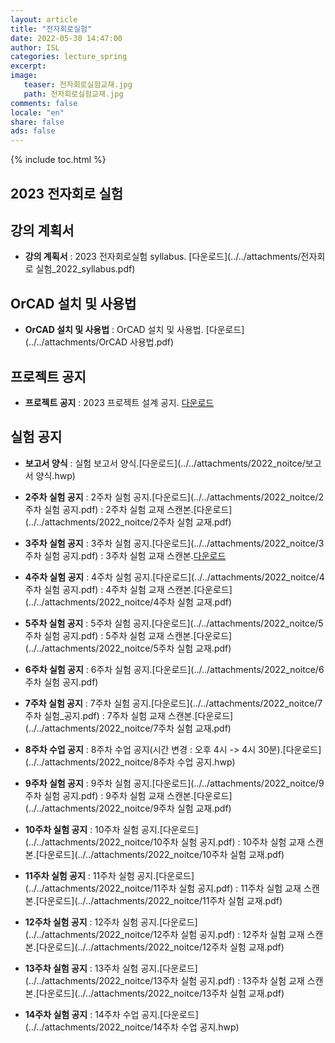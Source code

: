 ```yaml
---
layout: article
title: "전자회로실험"
date: 2022-05-30 14:47:00
author: ISL
categories: lecture_spring
excerpt: 
image:
   teaser: 전자회로실험교재.jpg
   path: 전자회로실험교재.jpg
comments: false
locale: "en"
share: false
ads: false
--- 
```


{% include toc.html %}

<!--예시-->
## 2023 전자회로 실험


## 강의 계획서
* **강의 계획서** 
: 2023 전자회로실험 syllabus.
[다운로드](../../attachments/전자회로 실험_2022_syllabus.pdf)

## OrCAD 설치 및 사용법
* **OrCAD 설치 및 사용법** 
: OrCAD 설치 및 사용법.
[다운로드](../../attachments/OrCAD 사용법.pdf)

## 프로젝트 공지
* **프로젝트 공지**
: 2023 프로젝트 설계 공지.
[다운로드](../../attachments/2022_noitce/설계공지_2022.hwp)

## 실험 공지
* **보고서 양식**
: 실험 보고서 양식.[다운로드](../../attachments/2022_noitce/보고서 양식.hwp)

* **2주차 실험 공지**
: 2주차 실험 공지.[다운로드](../../attachments/2022_noitce/2주차 실험 공지.pdf)
: 2주차 실험 교재 스캔본.[다운로드](../../attachments/2022_noitce/2주차 실험 교재.pdf)

* **3주차 실험 공지**
: 3주차 실험 공지.[다운로드](../../attachments/2022_noitce/3주차 실험 공지.pdf)
: 3주차 실험 교재 스캔본.[다운로드](../../attachments/2022_noitce/실험2_책.PDF)

* **4주차 실험 공지**
: 4주차 실험 공지.[다운로드](../../attachments/2022_noitce/4주차 실험 공지.pdf)
: 4주차 실험 교재 스캔본.[다운로드](../../attachments/2022_noitce/4주차 실험 교재.pdf)

* **5주차 실험 공지**
: 5주차 실험 공지.[다운로드](../../attachments/2022_noitce/5주차 실험 공지.pdf)
: 5주차 실험 교재 스캔본.[다운로드](../../attachments/2022_noitce/5주차 실험 교재.pdf)

* **6주차 실험 공지**
: 6주차 실험 공지.[다운로드](../../attachments/2022_noitce/6주차 실험 공지.pdf)

* **7주차 실험 공지**
: 7주차 실험 공지.[다운로드](../../attachments/2022_noitce/7주차 실험_공지.pdf)
: 7주차 실험 교재 스캔본.[다운로드](../../attachments/2022_noitce/7주차 실험 교재.pdf)

* **8주차 수업 공지**
: 8주차 수업 공지(시간 변경 : 오후 4시 -> 4시 30분).[다운로드](../../attachments/2022_noitce/8주차 수업 공지.hwp)

* **9주차 실험 공지**
: 9주차 실험 공지.[다운로드](../../attachments/2022_noitce/9주차 실험 공지.pdf)
: 9주차 실험 교재 스캔본.[다운로드](../../attachments/2022_noitce/9주차 실험 교재.pdf)

* **10주차 실험 공지**
: 10주차 실험 공지.[다운로드](../../attachments/2022_noitce/10주차 실험 공지.pdf)
: 10주차 실험 교재 스캔본.[다운로드](../../attachments/2022_noitce/10주차 실험 교재.pdf)

* **11주차 실험 공지**
: 11주차 실험 공지.[다운로드](../../attachments/2022_noitce/11주차 실험 공지.pdf)
: 11주차 실험 교재 스캔본.[다운로드](../../attachments/2022_noitce/11주차 실험 교재.pdf)

* **12주차 실험 공지**
: 12주차 실험 공지.[다운로드](../../attachments/2022_noitce/12주차 실험 공지.pdf)
: 12주차 실험 교재 스캔본.[다운로드](../../attachments/2022_noitce/12주차 실험 교재.pdf)

* **13주차 실험 공지**
: 13주차 실험 공지.[다운로드](../../attachments/2022_noitce/13주차 실험 공지.pdf)
: 13주차 실험 교재 스캔본.[다운로드](../../attachments/2022_noitce/13주차 실험 교재.pdf)

* **14주차 실험 공지**
: 14주차 수업 공지.[다운로드](../../attachments/2022_noitce/14주차 수업 공지.hwp)